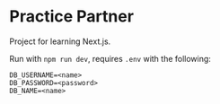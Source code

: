 # Practice Partner

Project for learning Next.js.

Run with `npm run dev`, requires `.env` with the following:

```
DB_USERNAME=<name>
DB_PASSWORD=<password>
DB_NAME=<name>
```
